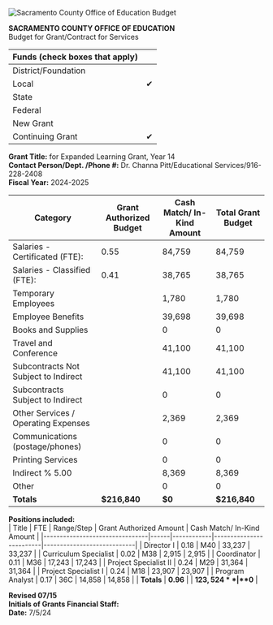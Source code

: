 <!-- Page 1 -->
![Sacramento County Office of Education Budget](https://via.placeholder.com/768x992.png?text=Sacramento+County+Office+of+Education+Budget)

**SACRAMENTO COUNTY OFFICE OF EDUCATION**  
Budget for Grant/Contract for Services  

| Funds (check boxes that apply) |  |
|--------------------------------|--|
| District/Foundation            |  |
| Local                          | ✔ |
| State                          |  |
| Federal                        |  |
| New Grant                      |  |
| Continuing Grant               | ✔ |

**Grant Title:** for Expanded Learning Grant, Year 14  
**Contact Person/Dept. /Phone #:** Dr. Channa Pitt/Educational Services/916-228-2408  
**Fiscal Year:** 2024-2025  

| Category                        | Grant Authorized Budget | Cash Match/ In-Kind Amount | Total Grant Budget |
|---------------------------------|------------------------|----------------------------|--------------------|
| Salaries - Certificated (FTE):  | 0.55                   | 84,759                     | 84,759             |
| Salaries - Classified (FTE):     | 0.41                   | 38,765                     | 38,765             |
| Temporary Employees              |                        | 1,780                      | 1,780              |
| Employee Benefits                |                        | 39,698                     | 39,698             |
| Books and Supplies               |                        | 0                          | 0                  |
| Travel and Conference            |                        | 41,100                     | 41,100             |
| Subcontracts Not Subject to Indirect |                    | 41,100                     | 41,100             |
| Subcontracts Subject to Indirect |                        | 0                          | 0                  |
| Other Services / Operating Expenses |                     | 2,369                      | 2,369              |
| Communications (postage/phones) |                        | 0                          | 0                  |
| Printing Services                |                        | 0                          | 0                  |
| Indirect % 5.00                 |                        | 8,369                      | 8,369              |
| Other                           |                        | 0                          | 0                  |
| **Totals**                      | **$216,840**          | **$0**                     | **$216,840**      |

**Positions included:**  
| Title                          | FTE  | Range/Step | Grant Authorized Amount | Cash Match/ In-Kind Amount |
|--------------------------------|------|------------|-------------------------|----------------------------|
| Director I                     | 0.18 | M40        | 33,237                  | 33,237                     |
| Curriculum Specialist           | 0.02 | M38        | 2,915                   | 2,915                      |
| Coordinator                    | 0.11 | M36        | 17,243                  | 17,243                     |
| Project Specialist II          | 0.24 | M29        | 31,364                  | 31,364                     |
| Project Specialist I           | 0.24 | M18        | 23,907                  | 23,907                     |
| Program Analyst                | 0.17 | 36C        | 14,858                  | 14,858                     |
| **Totals**                    | **0.96** |            | **$123,524**            | **$0**                     |

**Revised 07/15**  
**Initials of Grants Financial Staff:**  
**Date:** 7/5/24  
